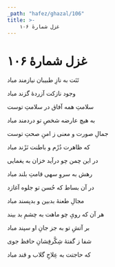```yaml
---
_path: "hafez/ghazal/106"
title: >-
    غزل شمارهٔ ۱۰۶
---
```

# غزل شمارهٔ ۱۰۶

<div class="b" id="bn1"><div class="m1"><p>تَنَت به نازِ طبیبان نیازمند مباد</p></div>
<div class="m2"><p>وجود نازکت آزردهٔ گزند مباد</p></div></div>
<div class="b" id="bn2"><div class="m1"><p>سلامتِ همه آفاق در سلامتِ توست</p></div>
<div class="m2"><p>به هیچ عارضه شخصِ تو دردمند مباد</p></div></div>
<div class="b" id="bn3"><div class="m1"><p>جمالِ صورت و معنی ز امنِ صحتِ توست</p></div>
<div class="m2"><p>که ظاهرت دُژَم و باطنت نَژَند مباد</p></div></div>
<div class="b" id="bn4"><div class="m1"><p>در این چمن چو درآید خزان به یغمایی</p></div>
<div class="m2"><p>رهش به سروِ سهی قامتِ بلند مباد</p></div></div>
<div class="b" id="bn5"><div class="m1"><p>در آن بساط که حُسن تو جلوه آغازد</p></div>
<div class="m2"><p>مجالِ طعنهٔ بدبین و بدپسند مباد</p></div></div>
<div class="b" id="bn6"><div class="m1"><p>هر آن که رویِ چو ماهت به چشمِ بد بیند</p></div>
<div class="m2"><p>بر آتشِ تو به جز جانِ او سپند مباد</p></div></div>
<div class="b" id="bn7"><div class="m1"><p>شفا ز گفتهٔ شِکَّرفِشانِ حافظ جوی</p></div>
<div class="m2"><p>که حاجتت به عِلاجِ گلاب و قند مباد</p></div></div>
